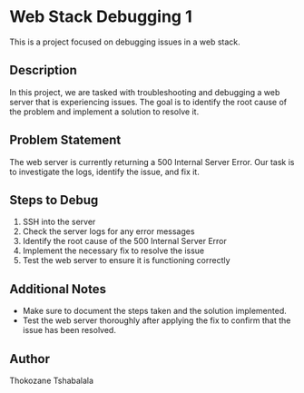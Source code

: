 

# Web Stack Debugging 1

This is a project focused on debugging issues in a web stack.

## Description
In this project, we are tasked with troubleshooting and debugging a web server that is experiencing issues. The goal is to identify the root cause of the problem and implement a solution to resolve it.

## Problem Statement
The web server is currently returning a 500 Internal Server Error. Our task is to investigate the logs, identify the issue, and fix it.

## Steps to Debug
1. SSH into the server
2. Check the server logs for any error messages
3. Identify the root cause of the 500 Internal Server Error
4. Implement the necessary fix to resolve the issue
5. Test the web server to ensure it is functioning correctly

## Additional Notes
- Make sure to document the steps taken and the solution implemented.
- Test the web server thoroughly after applying the fix to confirm that the issue has been resolved.

## Author
Thokozane Tshabalala
